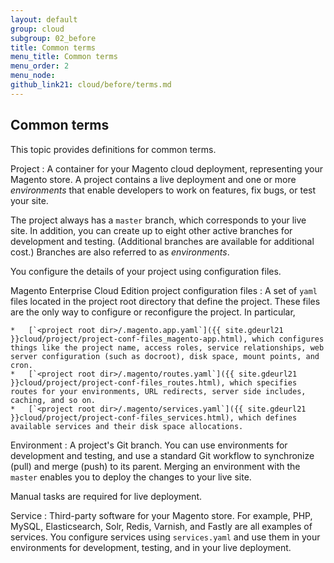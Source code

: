 ```yaml
---
layout: default
group: cloud
subgroup: 02_before
title: Common terms
menu_title: Common terms
menu_order: 2
menu_node: 
github_link21: cloud/before/terms.md
---
```


## Common terms
This topic provides definitions for common terms.
 
Project
:	A container for your Magento cloud deployment, representing your Magento store. A project contains a live deployment and one or more *environments* that enable developers to work on features, fix bugs, or test your site.

The project always has a `master` branch, which corresponds to your live site. In addition, you can create up to eight other active branches for development and testing. (Additional branches are available for additional cost.) Branches are also referred to as *environments*.

You configure the details of your project using configuration files.

Magento Enterprise Cloud Edition project configuration files
:	A set of `yaml` files located in the project root directory that define the project. These files are the only way to configure or reconfigure the project. In particular,

	*	[`<project root dir>/.magento.app.yaml`]({{ site.gdeurl21 }}cloud/project/project-conf-files_magento-app.html), which configures things like the project name, access roles, service relationships, web server configuration (such as docroot), disk space, mount points, and cron.
	*	[`<project root dir>/.magento/routes.yaml`]({{ site.gdeurl21 }}cloud/project/project-conf-files_routes.html), which specifies routes for your environments, URL redirects, server side includes, caching, and so on.
	*	[`<project root dir>/.magento/services.yaml`]({{ site.gdeurl21 }}cloud/project/project-conf-files_services.html), which defines available services and their disk space allocations.

Environment
:	A project's Git branch. You can use environments for development and testing, and use a standard Git workflow to synchronize (pull) and merge (push) to its parent. Merging an environment with the `master` enables you to deploy the changes to your live site.

<div class="bs-callout bs-callout-info" id="info">
  <p>Manual tasks are required for live deployment.</p>
</div>

Service
:	Third-party software for your Magento store. For example, PHP, MySQL, Elasticsearch, Solr, Redis, Varnish, and Fastly are all examples of services. You configure services using `services.yaml` and use them in your environments for development, testing, and in your live deployment.

